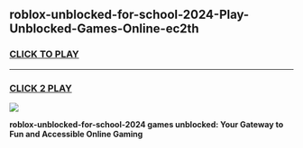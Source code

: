 
## roblox-unblocked-for-school-2024-Play-Unblocked-Games-Online-ec2th
<h3>
<a href="https://premium76.site?title=roblox-unblocked-for-school-2024&ref=25A">CLICK TO PLAY</a></h3>
<hr>

<h3>
<a href="https://premium76.site?title=roblox-unblocked-for-school-2024&ref=25A">CLICK 2 PLAY</a>
  
</h3>

<a href="https://premium76.site?title=roblox-unblocked-for-school-2024&ref=25A"><img src="https://clearcache.store/games.png"></a>


**roblox-unblocked-for-school-2024 games unblocked: Your Gateway to Fun and Accessible Online Gaming**
